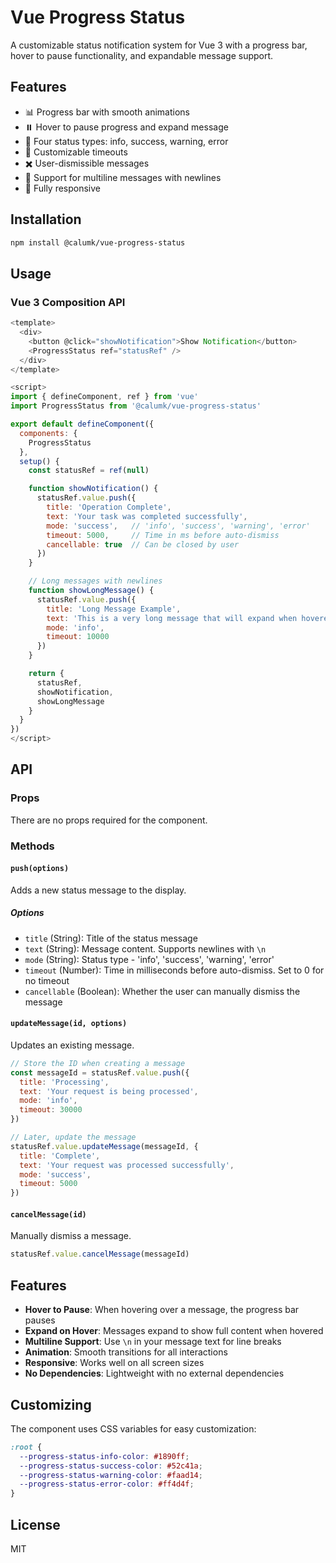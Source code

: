 # Vue Progress Status

A customizable status notification system for Vue 3 with a progress bar, hover to pause functionality, and expandable message support.

## Features

- 📊 Progress bar with smooth animations
- ⏸️ Hover to pause progress and expand message
- 🌈 Four status types: info, success, warning, error
- 🔄 Customizable timeouts
- ✖️ User-dismissible messages
- 📝 Support for multiline messages with newlines
- 📱 Fully responsive

## Installation

```bash
npm install @calumk/vue-progress-status
```

## Usage

### Vue 3 Composition API

```javascript
<template>
  <div>
    <button @click="showNotification">Show Notification</button>
    <ProgressStatus ref="statusRef" />
  </div>
</template>

<script>
import { defineComponent, ref } from 'vue'
import ProgressStatus from '@calumk/vue-progress-status'

export default defineComponent({
  components: {
    ProgressStatus
  },
  setup() {
    const statusRef = ref(null)

    function showNotification() {
      statusRef.value.push({
        title: 'Operation Complete',
        text: 'Your task was completed successfully',
        mode: 'success',   // 'info', 'success', 'warning', 'error'
        timeout: 5000,     // Time in ms before auto-dismiss
        cancellable: true  // Can be closed by user
      })
    }

    // Long messages with newlines
    function showLongMessage() {
      statusRef.value.push({
        title: 'Long Message Example',
        text: 'This is a very long message that will expand when hovered.\nIt contains multiple lines of text to demonstrate the expansion feature.\nEach line will be visible when the message is expanded.',
        mode: 'info',
        timeout: 10000
      })
    }

    return {
      statusRef,
      showNotification,
      showLongMessage
    }
  }
})
</script>
```

## API

### Props

There are no props required for the component.

### Methods

#### `push(options)`

Adds a new status message to the display.

##### Options

- `title` (String): Title of the status message
- `text` (String): Message content. Supports newlines with `\n`
- `mode` (String): Status type - 'info', 'success', 'warning', 'error'
- `timeout` (Number): Time in milliseconds before auto-dismiss. Set to 0 for no timeout
- `cancellable` (Boolean): Whether the user can manually dismiss the message

#### `updateMessage(id, options)`

Updates an existing message.

```javascript
// Store the ID when creating a message
const messageId = statusRef.value.push({
  title: 'Processing',
  text: 'Your request is being processed',
  mode: 'info',
  timeout: 30000
})

// Later, update the message
statusRef.value.updateMessage(messageId, {
  title: 'Complete',
  text: 'Your request was processed successfully',
  mode: 'success',
  timeout: 5000
})
```

#### `cancelMessage(id)`

Manually dismiss a message.

```javascript
statusRef.value.cancelMessage(messageId)
```

## Features

- **Hover to Pause**: When hovering over a message, the progress bar pauses
- **Expand on Hover**: Messages expand to show full content when hovered
- **Multiline Support**: Use `\n` in your message text for line breaks
- **Animation**: Smooth transitions for all interactions
- **Responsive**: Works well on all screen sizes
- **No Dependencies**: Lightweight with no external dependencies

## Customizing

The component uses CSS variables for easy customization:

```css
:root {
  --progress-status-info-color: #1890ff;
  --progress-status-success-color: #52c41a;
  --progress-status-warning-color: #faad14;
  --progress-status-error-color: #ff4d4f;
}
```

## License

MIT
